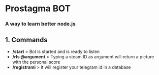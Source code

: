 # Prostagma BOT
### A way to learn better node.js

## 1. Commands

 - **/start** > Bot is started and is ready to listen
 - **/rls @argument** > Typing a steam ID as argument will return a picture with the personal score
 - **/registrami** > It will register your telegram id in a database